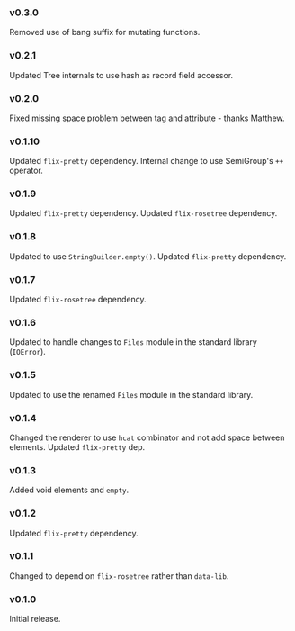### v0.3.0
   Removed use of bang suffix for mutating functions.

### v0.2.1
   Updated Tree internals to use hash as record field accessor.

### v0.2.0
   Fixed missing space problem between tag and attribute - thanks Matthew.

### v0.1.10
   Updated `flix-pretty` dependency.
   Internal change to use SemiGroup's `++` operator.

### v0.1.9
   Updated `flix-pretty` dependency.
   Updated `flix-rosetree` dependency.

### v0.1.8
   Updated to use `StringBuilder.empty()`.
   Updated `flix-pretty` dependency.

### v0.1.7
   Updated `flix-rosetree` dependency.
   
### v0.1.6
   Updated to handle changes to `Files` module in the standard library (`IOError`).

### v0.1.5
   Updated to use the renamed `Files` module in the standard library.

### v0.1.4
   Changed the renderer to use `hcat` combinator and not add space between elements.
   Updated `flix-pretty` dep.

### v0.1.3
   Added void elements and `empty`.

### v0.1.2
   Updated `flix-pretty` dependency.

### v0.1.1
   Changed to depend on `flix-rosetree` rather than `data-lib`.

### v0.1.0
   Initial release.
